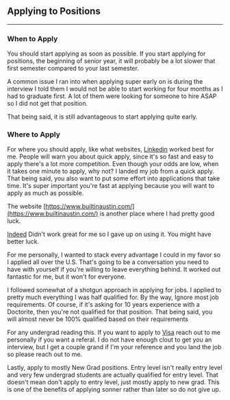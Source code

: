 ## Applying to Positions

---

### When to Apply

You should start applying as soon as possible. If you start applying for positions, the beginning of senior year, it will probably be a lot slower that first semester compared to your last semester.

A common issue I ran into when applying super early on is during the interview I told them I would not be able to start working for four months as I had to graduate first. A lot of them were looking for someone to hire ASAP so I did not get that position.

That being said, it is still advantageous to start applying quite early.

### Where to Apply

For where you should apply, like what websites, [Linkedin](https://www.linkedin.com) worked best for me. People will warn you about quick apply, since it's so fast and easy to apply there's a lot more competition. Even though your odds are low, when it takes one minute to apply, why not? I landed my job from a quick apply. That being said, you also want to put some effort into applications that take time. It's super important you're fast at applying because you will want to apply as much as possible.

The website [https://www.builtinaustin.com/](https://www.builtinaustin.com/) is another place where I had pretty good luck.

[Indeed](https://www.indeed.com/) Didn't work great for me so I gave up on using it. You might have better luck.

For me personally, I wanted to stack every advantage I could in my favor so I applied all over the U.S. That's going to be a conversation you need to have with yourself if you're willing to leave everything behind. It worked out fantastic for me, but it won't for everyone.

I followed somewhat of a shotgun approach in applying for jobs. I applied to pretty much everything I was half qualified for. By the way, Ignore most job requirements. Of course, if it's asking for 10 years experience with a Doctorite, then you're not qualified for that position. That being said, you will almost never be 100% qualified based on their requirements

For any undergrad reading this. If you want to apply to [Visa](https://usa.visa.com/) reach out to me personally if you want a referal. I do not have enough clout to get you an interview, but I get a couple grand if I'm your reference and you land the job so please reach out to me.

Lastly, apply to mostly New Grad positions. Entry level isn't really entry level and very few undergrad students are actually qualified for entry level. That doesn't mean don't apply to entry level, just mostly apply to new grad. This is one of the benefits of applying sonner rather than later so do not give up.
